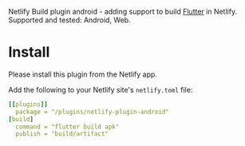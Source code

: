 Netlify Build plugin android - adding support to build [Flutter](https://flutter.dev) in Netlify.
Supported and tested: Android, Web.

# Install

Please install this plugin from the Netlify app.

Add the following to your Netlify site's `netlify.toml` file:

```yaml
[[plugins]]
  package = "/plugins/netlify-plugin-android"
[build]
  command = "flutter build apk"
  publish = "build/artifact"
```
